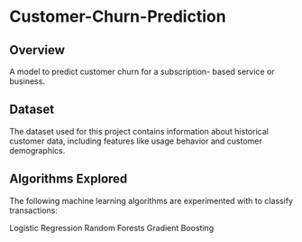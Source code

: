 # Customer-Churn-Prediction
## Overview
A model to predict customer churn for a subscription-
based service or business.

## Dataset
The dataset used for this project contains information about historical customer data, including features like usage behavior and customer demographics.

## Algorithms Explored

The following machine learning algorithms are experimented with to classify transactions:

Logistic Regression
Random Forests
Gradient Boosting
